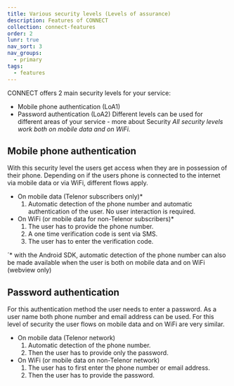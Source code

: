 ```yaml
---
title: Various security levels (Levels of assurance)
description: Features of CONNECT
collection: connect-features
order: 2
lunr: true
nav_sort: 3
nav_groups:
  - primary
tags:
  - features
---
```

CONNECT offers 2 main security levels for your service:

-   Mobile phone authentication (LoA1)
-   Password authentication (LoA2) Different levels can be used for different areas of your service - more about Security *All security levels work both on mobile data and on WiFi.*

## Mobile phone authentication
With this security level the users get access when they are in possession of their phone. Depending on if the users phone is connected to the internet via mobile data or via WiFi, different flows apply.

-   On mobile data (Telenor subscribers only)*
    1.  Automatic detection of the phone number and automatic authentication of the user. No user interaction is required.
-   On WiFi (or mobile data for non-Telenor subscribers)*
    1.  The user has to provide the phone number.
    2.  A one time verification code is sent via SMS.
    3.  The user has to enter the verification code.

´* with the Android SDK, automatic detection of the phone number can also be made available when the user is both on mobile data and on WiFi (webview only)

## Password authentication
For this authentication method the user needs to enter a password. As a user name both phone number and email address can be used. For this level of security the user flows on mobile data and on WiFi are very similar.

-   On mobile data (Telenor network)
    1.  Automatic detection of the phone number.
    2.  Then the user has to provide only the password.
-   On WiFi (or mobile data on non-Telenor network)
    1.  The user has to first enter the phone number or email address.
    2.  Then the user has to provide the password.
